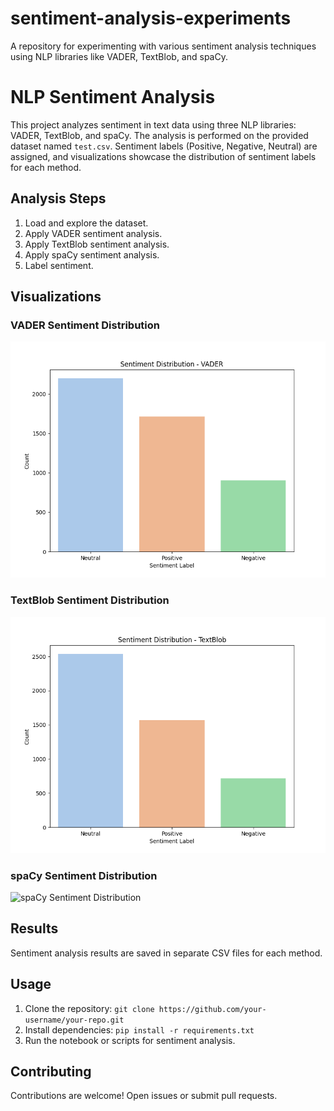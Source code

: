 # sentiment-analysis-experiments
A repository for experimenting with various sentiment analysis techniques using NLP libraries like VADER, TextBlob, and spaCy.

# NLP Sentiment Analysis

This project analyzes sentiment in text data using three NLP libraries: VADER, TextBlob, and spaCy. The analysis is performed on the provided dataset named `test.csv`. Sentiment labels (Positive, Negative, Neutral) are assigned, and visualizations showcase the distribution of sentiment labels for each method.

## Analysis Steps
1. Load and explore the dataset.
2. Apply VADER sentiment analysis.
3. Apply TextBlob sentiment analysis.
4. Apply spaCy sentiment analysis.
5. Label sentiment.

## Visualizations
### VADER Sentiment Distribution
![VADER Sentiment Distribution](vader_sentiment_distribution.png)

### TextBlob Sentiment Distribution
![TextBlob Sentiment Distribution](textblob_sentiment_distribution.png)

### spaCy Sentiment Distribution
![spaCy Sentiment Distribution](spacy_sentiment_distribution.png)


## Results
Sentiment analysis results are saved in separate CSV files for each method.

## Usage
1. Clone the repository: `git clone https://github.com/your-username/your-repo.git`
2. Install dependencies: `pip install -r requirements.txt`
3. Run the notebook or scripts for sentiment analysis.

## Contributing
Contributions are welcome! Open issues or submit pull requests.

